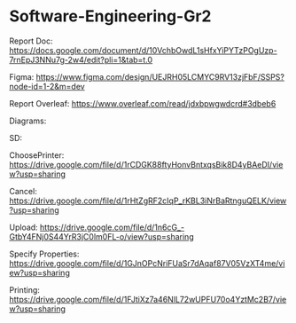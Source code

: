 # Software-Engineering-Gr2
Report Doc: https://docs.google.com/document/d/10VchbOwdL1sHfxYiPYTzPOgUzp-7rnEpJ3NNu7g-2w4/edit?pli=1&tab=t.0

Figma: https://www.figma.com/design/UEJRH05LCMYC9RV13zjFbF/SSPS?node-id=1-2&m=dev

Report Overleaf: https://www.overleaf.com/read/jdxbpwgwdcrd#3dbeb6


Diagrams:

SD:

ChoosePrinter: https://drive.google.com/file/d/1rCDGK88ftyHonvBntxqsBik8D4yBAeDI/view?usp=sharing

Cancel: https://drive.google.com/file/d/1rHtZgRF2cIqP_rKBL3iNrBaRtnguQELK/view?usp=sharing

Upload: https://drive.google.com/file/d/1n6cG_-GtbY4FNj0S44YrR3jC0lm0FL-o/view?usp=sharing

Specify Properties: https://drive.google.com/file/d/1GJnOPcNriFUaSr7dAqaf87V05VzXT4me/view?usp=sharing

Printing: https://drive.google.com/file/d/1FJtiXz7a46NlL72wUPFU70o4YztMc2B7/view?usp=sharing
